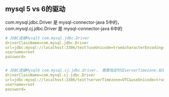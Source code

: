 

## mysql 5 vs 6的驱动
com.mysql.jdbc.Driver 是 mysql-connector-java 5中的，
com.mysql.cj.jdbc.Driver 是 mysql-connector-java 6中的

```yml
# JDBC连接Mysql5 com.mysql.jdbc.Driver
driverClassName=com.mysql.jdbc.Driver
url=jdbc:mysql://localhost:3306/test?useUnicode=true&characterEncoding=utf8&useSSL=false
username=root
password=


# JDBC连接Mysql6 com.mysql.cj.jdbc.Driver， 需要指定时区serverTimezone:如果在中国，可以选择Asia/Shanghai或者Asia/Hongkong
driverClassName=com.mysql.cj.jdbc.Driver
url=jdbc:mysql://localhost:3306/test?serverTimezone=UTC&useUnicode=true&characterEncoding=utf8&useSSL=false
username=root
password=
```


